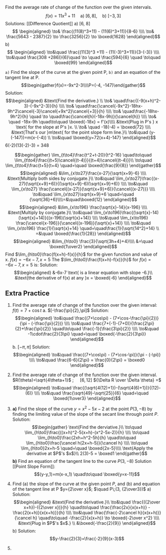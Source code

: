 Find the average rate of change of the function over the given intervals.
$$f(x) = 11x^3 +11\quad \text{a) }[6,8],\quad \text{b) }[-3, 3]$$
Solutions: [[Difference Quotient]]
	a) \[6, 8\] $$ \begin{aligned}
	\to& \frac{(11(8)^3+11) - (11(6)^3+11)}{8-6} \\\\
	\to& \frac{5643 - 2387}{2} \to \frac{3256}{2} \to \boxed{1628}
	\end{aligned}$$
	b) $$ \begin{aligned}
	\to&\quad \frac{(11(3)^3 +11) - (11(-3)^3+11)}{3-(-3)} \\\\
	\to&\quad \frac{308 +286)}{6}\quad \to \quad \frac{594}{6} \quad \to\quad \boxed{99}
	\end{aligned}$$

`a)` Find the slope of the curve at the given point P, `b)` and an equation of the tangent line at P. $$\begin{gather}f(x)=-9x^2-3\\\\P=(-4, -147)\end{gather}$$
Solution: $$\begin{aligned}
&\text{Find the derivative.} \\
\to& \quad\frac{(-9(x+h)^2-3)-(-9x^2-3)}{h} \\\\
\to& \quad\frac{\cancel{-9x^2}-18hx-9h^2\cancel{-3}\cancel{+9x^2}\cancel{+3}}{h} \\\\
\to& \quad\frac{-18hx-9h^2}{h}
\quad \to \quad\frac{\cancel{h}(-18x-9h)}{\cancel{h}} \\\\
\to& \quad -18x-9h \quad\to\quad \boxed{-18x} = f'(x)\\\\
&\text{Plug in P's } x \text{ for the slope at P's }x. \\
\to& \quad -18(-4) = \boxed{72} \\\\
&\text{That's our }m\text{ for the point slope form line.}\\
\to&\quad (y-(-147))=m(x-(-4)) \\
\to&\quad \boxed{y=72(x+4)-147}
\end{aligned}$$
6(-2)(13(-2)-3) = 348

$$\begin{gather}
\lim_{t\to4}\frac{t^2+t-20}{t^2-16} \quad\to\quad \lim_{t\to4}\frac{(t+5)\cancel{(t-4)}}{(t+4)\cancel{(t-4)}}\\
\to\quad \lim_{t\to4}\frac{t+5}{t+4} \quad=\quad \boxed{\frac{9}{8}}
\end{gather}$$
$$\begin{aligned}
&\lim_{x\to27}\frac{x-27}{\sqrt{x+9}-6} \\\\
&\text{Multiply both sides by conjugate.}\\
\to&\quad \lim_{x\to27}\frac{(x-27)(\sqrt{x+9}+6)}{(\sqrt{x+9}-6)(\sqrt{x+9}+6)} \\\\
\to&\quad \lim_{x\to27} \frac{\cancel{(x-27)}(\sqrt{x+9}+6)}{\cancel{(x-27)}} \\\\
\to&\quad \lim_{x\to27}\sqrt{x+9}+6 \quad=\quad {\sqrt{36}+6}\\\\=&\quad\boxed{12}
\end{aligned}$$
$$\begin{aligned}
	&\lim_{x\to196} \frac{\sqrt{x}-14}{x-196} \\\\
	&\text{Multiply by conjugate.}\\
	\to&\quad \lim_{x\to196}\frac{(\sqrt{x}-14)(\sqrt{x}+14)}{(x-196)(\sqrt{x}+14)} \\\\
	\to&\quad \lim_{x\to196} \frac{\cancel{x-196}}{\cancel{(x-196)}(\sqrt{x}+14)} \\\\
	\to&\quad \lim_{x\to196} \frac{1}{\sqrt{x}+14} \quad=\quad\frac{1}{\sqrt{14^2}+14} \\
	=&\quad \boxed{\frac{1}{28}}
\end{aligned}$$
$$\begin{aligned}
	&\lim_{h\to0} \frac{3}{\sqrt{3h+4}+4}\\\\
	&=\quad \boxed{1\over2}
\end{aligned}$$
Find $\lim_{h\to0}\frac{f(x+h)-f(x)}{h}$ for the given function and value of x.
$f(x)=-6x-7, x=5$ 
The $\lim_{h\to0}\frac{f(x+h)-f(x)}{h}$ for $f(x)=-6x-7, x=5$ is:
	Solution: $$\begin{aligned}
	&-6x-7 \text{ is a linear equation with slope -6.}\\
	&\text{the derivative of f(x) at any }x = \boxed{-6} 
	\end{aligned}$$

## Extra Practice 
1. Find the average rate of change of the function over the given interval: $f(t)=7+\cos t$
	a. $[-\frac{\pi}{2},\pi]$
		Solution: $$\begin{aligned}
		\to&\quad \frac{(7+\cos\pi) - (7+\cos-\frac{\pi}{2})}{\pi - (-\frac{\pi}{2})} \\\\
		\to&\quad \frac{7+(-1)-(7+0)}{\frac{2\pi}{2}+\frac{\pi}{2}} \quad\to\quad \frac{-1}{\frac{3\pi}{2}} \\\\ \to&\quad -1\cdot\frac{2}{3\pi} \quad=\quad \boxed{-\frac{2}{3\pi}}
		\end{aligned}$$
	b. $[-\pi, \pi]$
		Solution: $$\begin{aligned}
			\to&\quad \frac{(7+\cos\pi) - (7+\cos-\pi)}{\pi - (-\pi)} \\\\
			\to&\quad \frac{6-6}{2\pi} = \frac{0}{2\pi} = \boxed0
		\end{aligned}$$

2. Find the average rate of change of the function over the given interval. 
$R(\theta)=\sqrt{4\theta+1}$ ; $\quad[6,12]$
${\Delta R \over \Delta \theta} =$ $$\begin{aligned}
\to&\quad \frac{(\sqrt{4(12)+1})-(\sqrt{4(6)+1})}{(12)-(6)} \\\\
\to&\quad \frac{\sqrt{49}-\sqrt{25}}{6} \quad=\quad \boxed{1\over3}
\end{aligned}$$
3. 
	**a)** Find the slope of the curve $y=x^2-5x-2$ at the point $P(3,-8)$ by finding the limiting value of the slope of the secant line through point $P$.
		Solution: $$\begin{gather}
		\text{Find the derviative.}\\
		\to\quad \lim_{h\to0}\frac{((x+h)^2-5(x+h)-(x^2-5x-2)}{h} \\\\
		\to\quad \lim_{h\to0}\frac{2xh+h^2-5h}{h} \quad\to\quad \lim_{h\to0}\frac{\cancel h(2x+h-5)}{\cancel h} \\\\
		\to\quad \lim_{h\to0}2x+h-5 \quad=\quad \boxed{2x-5}\\\\
		\text{Apply the derivative at $P$'s $x$}\\ 
		2(3)-5 = \boxed1
		\end{gather}$$
	**b)** Find an equation of the tangent line to the curve $P(3, -8)$ 
		Solution [[Point Slope Form]]:  $$(y-y_1)=m(x-x_1) \quad\to\quad \boxed{y=x-11}$$

4. Find (a) the slope of the curve at the given point $P$, and (b) and equation of the tangent line at P
	$y={2\over x}$; $\quad P\;(3, {2\over3})$
		a) Solution: $$\begin{aligned}
		&\text{Find the derivative.}\\
		\to&\quad \frac{({2\over x+h})-({2\over x})}{h} \quad\to\quad \frac{\frac{2x}{x(x+h)} - \frac{2(x+h)}{x(x+h)}}{h} \\\\
		\to&\quad \frac{\frac{-2\cancel h}{x(x+h)}}{\cancel h} \quad\to\quad -\frac{2}{x(x+h)} \to \boxed{-2\over x^2} \\\\
		&\text{Plug in $P$'s $x$.} \\
		&\boxed{-\frac{2}{9}}
		\end{aligned}$$
		b) Solution: $$y-\frac{2}{3}=\frac{-2}{9}(x-3)$$
5. 